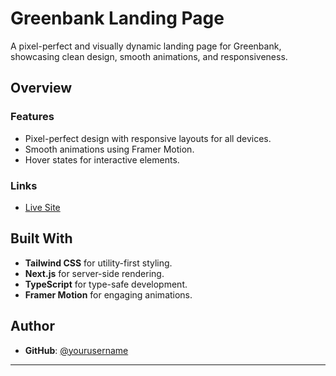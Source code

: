 # Greenbank Landing Page

A pixel-perfect and visually dynamic landing page for Greenbank, showcasing clean design, smooth animations, and responsiveness.

## Overview

### Features

- Pixel-perfect design with responsive layouts for all devices.
- Smooth animations using Framer Motion.
- Hover states for interactive elements.

### Links

- [Live Site](https://greenbank-rho.vercel.app/)

## Built With

- **Tailwind CSS** for utility-first styling.
- **Next.js** for server-side rendering.
- **TypeScript** for type-safe development.
- **Framer Motion** for engaging animations.

## Author

- **GitHub**: [@yourusername](https://github.com/thelouisgram)

---
